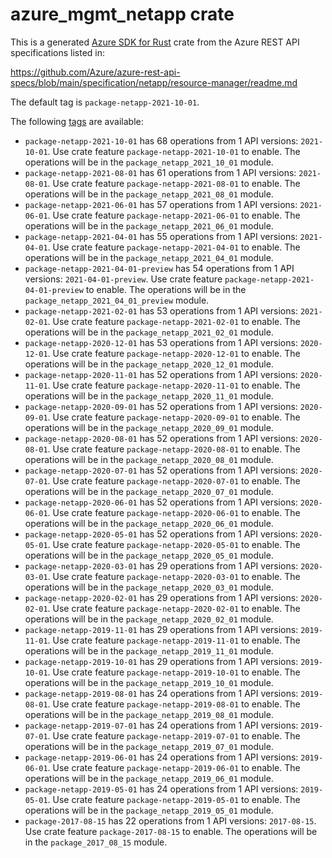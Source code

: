 # azure_mgmt_netapp crate

This is a generated [Azure SDK for Rust](https://github.com/Azure/azure-sdk-for-rust) crate from the Azure REST API specifications listed in:

https://github.com/Azure/azure-rest-api-specs/blob/main/specification/netapp/resource-manager/readme.md

The default tag is `package-netapp-2021-10-01`.

The following [tags](https://github.com/Azure/azure-sdk-for-rust/blob/main/services/tags.md) are available:

- `package-netapp-2021-10-01` has 68 operations from 1 API versions: `2021-10-01`. Use crate feature `package-netapp-2021-10-01` to enable. The operations will be in the `package_netapp_2021_10_01` module.
- `package-netapp-2021-08-01` has 61 operations from 1 API versions: `2021-08-01`. Use crate feature `package-netapp-2021-08-01` to enable. The operations will be in the `package_netapp_2021_08_01` module.
- `package-netapp-2021-06-01` has 57 operations from 1 API versions: `2021-06-01`. Use crate feature `package-netapp-2021-06-01` to enable. The operations will be in the `package_netapp_2021_06_01` module.
- `package-netapp-2021-04-01` has 55 operations from 1 API versions: `2021-04-01`. Use crate feature `package-netapp-2021-04-01` to enable. The operations will be in the `package_netapp_2021_04_01` module.
- `package-netapp-2021-04-01-preview` has 54 operations from 1 API versions: `2021-04-01-preview`. Use crate feature `package-netapp-2021-04-01-preview` to enable. The operations will be in the `package_netapp_2021_04_01_preview` module.
- `package-netapp-2021-02-01` has 53 operations from 1 API versions: `2021-02-01`. Use crate feature `package-netapp-2021-02-01` to enable. The operations will be in the `package_netapp_2021_02_01` module.
- `package-netapp-2020-12-01` has 53 operations from 1 API versions: `2020-12-01`. Use crate feature `package-netapp-2020-12-01` to enable. The operations will be in the `package_netapp_2020_12_01` module.
- `package-netapp-2020-11-01` has 52 operations from 1 API versions: `2020-11-01`. Use crate feature `package-netapp-2020-11-01` to enable. The operations will be in the `package_netapp_2020_11_01` module.
- `package-netapp-2020-09-01` has 52 operations from 1 API versions: `2020-09-01`. Use crate feature `package-netapp-2020-09-01` to enable. The operations will be in the `package_netapp_2020_09_01` module.
- `package-netapp-2020-08-01` has 52 operations from 1 API versions: `2020-08-01`. Use crate feature `package-netapp-2020-08-01` to enable. The operations will be in the `package_netapp_2020_08_01` module.
- `package-netapp-2020-07-01` has 52 operations from 1 API versions: `2020-07-01`. Use crate feature `package-netapp-2020-07-01` to enable. The operations will be in the `package_netapp_2020_07_01` module.
- `package-netapp-2020-06-01` has 52 operations from 1 API versions: `2020-06-01`. Use crate feature `package-netapp-2020-06-01` to enable. The operations will be in the `package_netapp_2020_06_01` module.
- `package-netapp-2020-05-01` has 52 operations from 1 API versions: `2020-05-01`. Use crate feature `package-netapp-2020-05-01` to enable. The operations will be in the `package_netapp_2020_05_01` module.
- `package-netapp-2020-03-01` has 29 operations from 1 API versions: `2020-03-01`. Use crate feature `package-netapp-2020-03-01` to enable. The operations will be in the `package_netapp_2020_03_01` module.
- `package-netapp-2020-02-01` has 29 operations from 1 API versions: `2020-02-01`. Use crate feature `package-netapp-2020-02-01` to enable. The operations will be in the `package_netapp_2020_02_01` module.
- `package-netapp-2019-11-01` has 29 operations from 1 API versions: `2019-11-01`. Use crate feature `package-netapp-2019-11-01` to enable. The operations will be in the `package_netapp_2019_11_01` module.
- `package-netapp-2019-10-01` has 29 operations from 1 API versions: `2019-10-01`. Use crate feature `package-netapp-2019-10-01` to enable. The operations will be in the `package_netapp_2019_10_01` module.
- `package-netapp-2019-08-01` has 24 operations from 1 API versions: `2019-08-01`. Use crate feature `package-netapp-2019-08-01` to enable. The operations will be in the `package_netapp_2019_08_01` module.
- `package-netapp-2019-07-01` has 24 operations from 1 API versions: `2019-07-01`. Use crate feature `package-netapp-2019-07-01` to enable. The operations will be in the `package_netapp_2019_07_01` module.
- `package-netapp-2019-06-01` has 24 operations from 1 API versions: `2019-06-01`. Use crate feature `package-netapp-2019-06-01` to enable. The operations will be in the `package_netapp_2019_06_01` module.
- `package-netapp-2019-05-01` has 24 operations from 1 API versions: `2019-05-01`. Use crate feature `package-netapp-2019-05-01` to enable. The operations will be in the `package_netapp_2019_05_01` module.
- `package-2017-08-15` has 22 operations from 1 API versions: `2017-08-15`. Use crate feature `package-2017-08-15` to enable. The operations will be in the `package_2017_08_15` module.